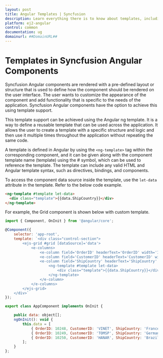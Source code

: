 ```yaml
---
layout: post
title: Angular Templates | Syncfusion
description: Learn everything there is to know about templates, including an example in the Angular components of Syncfusion Essential JS 2 and more.
platform: ej2-angular
control: common
documentation: ug
domainurl: ##DomainURL##
---
```


# Templates in Syncfusion Angular Components

Syncfusion Angular components are rendered with a pre-defined layout or structure that is used to define how the component should be rendered on the user interface. The user wants to customize the appearance of the component and add functionality that is specific to the needs of the application. Syncfusion Angular components have the option to achieve this using template support.

This template support can be achieved using the Angular ng template. It is a way to define a reusable template that can be used across the application. It allows the user to create a template with a specific structure and logic and then use it multiple times throughout the application without repeating the same code.

A template is defined in Angular by using the `<ng-template>` tag within the corresponding component, and it can be given along with the component template name (template) using the # symbol, which can be used to reference the template. The template can include any valid HTML and Angular template syntax, such as directives, bindings, and components.

To access the component data source inside the template, use the `let-data` attribute in the template. Refer to the below code example.

```html
<ng-template #template let-data>
  <div class="template">{{data.ShipCountry}}</div>
</ng-template>
```

For example, the Grid component is shown below with custom template.

```js
import { Component, OnInit } from '@angular/core';

@Component({
    selector: 'app-root',
    template: `<div class="control-section">
        <ejs-grid #grid [dataSource]='data'>
            <e-columns>
                <e-column field='OrderID' headerText='OrderID' width='100'></e-column>
                <e-column field='CustomerID' headerText='CustomerID' width='100'></e-column>
                <e-column field='ShipCountry' headerText='ShipCountry' width='100'>
                    <ng-template #template let-data>
                        <div class="template">{{data.ShipCountry}}</div>
                    </ng-template>
                </e-column>
            </e-columns>
        </ejs-grid>
    </div>`
});

export class AppComponent implements OnInit {

    public data: object[];
    ngOnInit(): void {
        this.data = [
            { OrderID: 10248, CustomerID: 'VINET', ShipCountry: 'France' },
            { OrderID: 10249, CustomerID: 'TOMSP', ShipCountry: 'Germany' },
            { OrderID: 10250, CustomerID: 'HANAR', ShipCountry: 'Brazil' }
        ];
    }
};
```